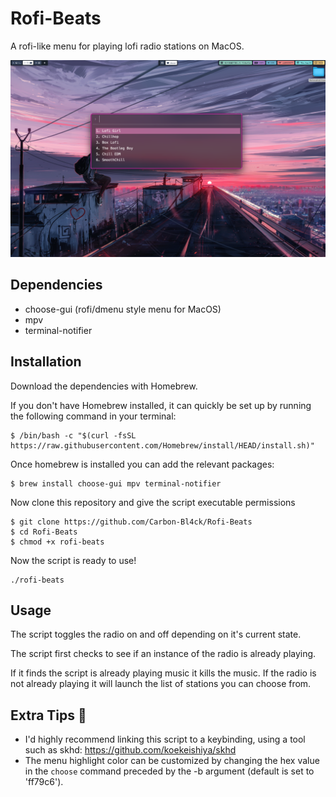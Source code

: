 # Rofi-Beats
A rofi-like menu for playing lofi radio stations on MacOS.

![demo.png](demo.png)

## Dependencies
- choose-gui (rofi/dmenu style menu for MacOS)
- mpv
- terminal-notifier

## Installation

Download the dependencies with Homebrew.

If you don't have Homebrew installed, it can quickly be set up by running the following command in your terminal:

```
$ /bin/bash -c "$(curl -fsSL https://raw.githubusercontent.com/Homebrew/install/HEAD/install.sh)"
```
Once homebrew is installed you can add the relevant packages:

```
$ brew install choose-gui mpv terminal-notifier
```

Now clone this repository and give the script executable permissions

```
$ git clone https://github.com/Carbon-Bl4ck/Rofi-Beats
$ cd Rofi-Beats
$ chmod +x rofi-beats
```
Now the script is ready to use! 

```
./rofi-beats
```

## Usage

The script toggles the radio on and off depending on it's current state. 

The script first checks to see if an instance of the radio is already playing. 

If it finds the script is already playing music it kills the music. If the radio is not already playing it will launch the list of stations you can choose from.

## Extra Tips 📝

- I'd highly recommend linking this script to a keybinding, using a tool such as skhd: https://github.com/koekeishiya/skhd
- The menu highlight color can be customized by changing the hex value in the `choose` command preceded by the -b argument (default is set to 'ff79c6').


